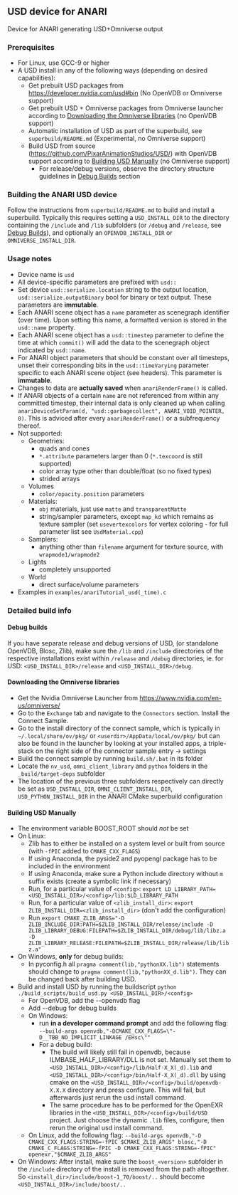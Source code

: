 ## USD device for ANARI #

Device for ANARI generating USD+Omniverse output

### Prerequisites #

- For Linux, use GCC-9 or higher
- A USD install in any of the following ways (depending on desired capabilities):
    - Get prebuilt USD packages from https://developer.nvidia.com/usd#bin (No OpenVDB or Omniverse support)
    - Get prebuilt USD + Omniverse packages from Omniverse launcher according to [Downloading the Omniverse libraries](#downloading-the-omniverse-libraries) (no OpenVDB support)
    - Automatic installation of USD as part of the superbuild, see `superbuild/README.md` (Experimental, no Omniverse support)
    - Build USD from source (https://github.com/PixarAnimationStudios/USD/) with OpenVDB support according to [Building USD Manually](#building-usd-manually) (no Omniverse support)
        - For release/debug versions, observe the directory structure guidelines in [Debug Builds](#debug-builds) section

### Building the ANARI USD device #

Follow the instructions from `superbuild/README.md` to build and install a superbuild. Typically this requires setting a `USD_INSTALL_DIR` to the directory containing 
the `/include` and `/lib` subfolders (or `/debug` and `/release`, see [Debug Builds](#debug-builds)), and optionally an `OPENVDB_INSTALL_DIR` or `OMNIVERSE_INSTALL_DIR`.

### Usage notes #

- Device name is `usd`
- All device-specific parameters are prefixed with `usd::`
- Set device `usd::serialize.location` string to the output location, `usd::serialize.outputBinary` bool for binary or text output. These parameters are **immutable**.
- Each ANARI scene object has a `name` parameter as scenegraph identifier (over time). Upon setting this name, a formatted version is stored in the `usd::name` property.
- Each ANARI scene object has a `usd::timestep` parameter to define the time at which `commit()` will add the data to the scenegraph object indicated by `usd::name`.
- For ANARI object parameters that should be constant over all timesteps, unset their corresponding bits in the `usd::timeVarying` parameter specific to each ANARI scene object (see headers). This parameter is **immutable**.
- Changes to data are **actually saved** when `anariRenderFrame()` is called.
- If ANARI objects of a certain `name` are not referenced from within any committed timestep, their internal data is only cleaned up when calling `anariDeviceSetParam(d, "usd::garbagecollect", ANARI_VOID_POINTER, 0)`. This is adviced after every `anariRenderFrame()` or a subfrequency thereof.
- Not supported:
    - Geometries: 
        - quads and cones
        - `*.attribute` parameters larger than 0 (`*.texcoord` is still supported)
        - color array type other than double/float (so no fixed types)
        - strided arrays
    - Volumes
        - `color/opacity.position` parameters
    - Materials:
        - `obj` materials, just use `matte` and `transparentMatte`
        - string/sampler parameters, except `map_kd` which remains as texture sampler (set `usevertexcolors` for vertex coloring - for full parameter list see `UsdMaterial.cpp`)
    - Samplers:
        - anything other than `filename` argument for texture source, with `wrapmode1/wrapmode2`
    - Lights
        - completely unsupported
    - World
        - direct surface/volume parameters
- Examples in `examples/anariTutorial_usd(_time).c`

### Detailed build info #

#### Debug builds #

If you have separate release and debug versions of USD, (or standalone OpenVDB, Blosc, Zlib), make sure the `/lib` and `/include` directories of the respective installations exist within `/release` and `/debug` directories, ie. for USD: `<USD_INSTALL_DIR>/release` and `<USD_INSTALL_DIR>/debug`.

#### Downloading the Omniverse libraries #

- Get the Nvidia Omniverse Launcher from https://www.nvidia.com/en-us/omniverse/
- Go to the `Exchange` tab and navigate to the `Connectors` section. Install the Connect Sample.
- Go to the install directory of the connect sample, which is typically in `~/.local/share/ov/pkg/` or `<userdir>/AppData/local/ov/pkg/` but can also be found in the launcher by looking at your installed apps, a triple-stack on the right side of the connector sample entry -> settings
- Build the connect sample by running `build.sh/.bat` in its folder
- Locate the `nv_usd`, `omni_client_library` and `python` folders in the `_build/target-deps` subfolder
- The location of the previous three subfolders respectively can directly be set as `USD_INSTALL_DIR`, `OMNI_CLIENT_INSTALL_DIR`, `USD_PYTHON_INSTALL_DIR` in the ANARI CMake superbuild configuration

#### Building USD Manually #

- The environment variable BOOST_ROOT should *not* be set
- On Linux:
    - Zlib has to either be installed on a system level or built from source (with `-fPIC` added to `CMAKE_CXX_FLAGS`)
    - If using Anaconda, the pyside2 and pyopengl package has to be included in the environment
    - If using Anaconda, make sure a Python include directory without `m` suffix exists (create a symbolic link if necessary)
    - Run, for a particular value of `<config>`: `export LD_LIBRARY_PATH=<USD_INSTALL_DIR>/<config>/lib:$LD_LIBRARY_PATH`
    - Run, for a particular value of `<zlib_install_dir>`: `export ZLIB_INSTALL_DIR=<zlib_install_dir>` (don't add the configuration)
    - Run `export CMAKE_ZLIB_ARGS="-D ZLIB_INCLUDE_DIR:PATH=$ZLIB_INSTALL_DIR/release/include -D ZLIB_LIBRARY_DEBUG:FILEPATH=$ZLIB_INSTALL_DIR/debug/lib/libz.a -D ZLIB_LIBRARY_RELEASE:FILEPATH=$ZLIB_INSTALL_DIR/release/lib/libz.a"`
- On Windows, **only** for debug builds:
    - In pyconfig.h all `pragma comment(lib,"pythonXX.lib")` statements should change to `pragma comment(lib,"pythonXX_d.lib")`. They can be changed back after building USD.
- Build and install USD by running the buildscript `python ./build_scripts/build_usd.py <USD_INSTALL_DIR>/<config>`
    - For OpenVDB, add the --openvdb flag
    - Add --debug for debug builds
    - On Windows:
        - run **in a developer command prompt** and add the following flag: `--build-args openvdb,"-DCMAKE_CXX_FLAGS=\"-D__TBB_NO_IMPLICIT_LINKAGE /EHsc\""`
        - For a debug build:
            - The build will likely still fail in openvdb, because ILMBASE_HALF_LIBRARY/DLL is not set. Manually set them to `<USD_INSTALL_DIR>/<config>/lib/Half-X_X(_d).lib` and `<USD_INSTALL_DIR>/<config>/bin/Half-X_X(_d).dll` by using cmake on the `<USD_INSTALL_DIR>/<config>/build/openvdb-X.X.X` directory and press configure. This will fail, but afterwards just rerun the usd install command.
            - The same procedure has to be performed for the OpenEXR libraries in the `<USD_INSTALL_DIR>/<config>/build/USD` project. Just choose the dynamic `.lib` files, configure, then rerun the original usd install command.
    - On Linux, add the following flag: `--build-args openvdb,"-D CMAKE_CXX_FLAGS:STRING=-fPIC $CMAKE_ZLIB_ARGS" blosc,"-D CMAKE_C_FLAGS:STRING=-fPIC -D CMAKE_CXX_FLAGS:STRING=-fPIC" openexr,"$CMAKE_ZLIB_ARGS"`
- On Windows: After install, make sure the `boost_<version>` subfolder in the `/include` directory of the install is removed from the path altogether. So `<install_dir>/include/boost-1_70/boost/..` should become `<USD_INSTALL_DIR>/include/boost/..`
